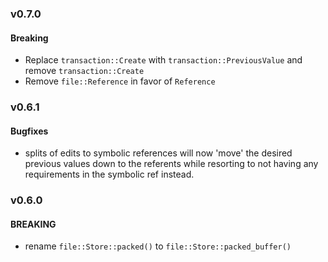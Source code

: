 ### v0.7.0

#### Breaking

* Replace `transaction::Create` with `transaction::PreviousValue` and remove `transaction::Create`
* Remove `file::Reference` in favor of `Reference`

### v0.6.1

#### Bugfixes

* splits of edits to symbolic references will now 'move' the desired previous values down to the
  referents while resorting to not having any requirements in the symbolic ref instead.

### v0.6.0

#### BREAKING

- rename `file::Store::packed()` to `file::Store::packed_buffer()`
